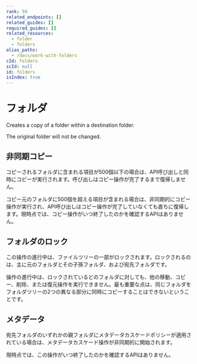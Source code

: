 ```yaml
---
rank: 50
related_endpoints: []
related_guides: []
required_guides: []
related_resources:
  - folder
  - folders
alias_paths:
  - /docs/work-with-folders
cId: folders
scId: null
id: folders
isIndex: true
---
```

# フォルダ

Creates a copy of a folder within a destination folder.

The original folder will not be changed.

## 非同期コピー

コピーされるフォルダに含まれる項目が500個以下の場合は、API呼び出しと同時にコピーが実行されます。呼び出しはコピー操作が完了するまで復帰しません。

コピー元のフォルダに500個を超える項目が含まれる場合は、非同期的にコピー操作が実行され、API呼び出しはコピー操作が完了していなくても直ちに復帰します。現時点では、コピー操作がいつ終了したのかを確認するAPIはありません。

## フォルダのロック

この操作の進行中は、ファイルツリーの一部がロックされます。ロックされるのは、主に元のフォルダとその子孫フォルダ、および宛先フォルダです。

操作の進行中は、ロックされているどのフォルダに対しても、他の移動、コピー、削除、または復元操作を実行できません。最も重要な点は、同じフォルダをフォルダツリーの2つの異なる部分に同時にコピーすることはできないということです。

## メタデータ

宛先フォルダのいずれかの親フォルダにメタデータカスケードポリシーが適用されている場合は、メタデータカスケード操作が非同期的に開始されます。

現時点では、この操作がいつ終了したのかを確認するAPIはありません。
